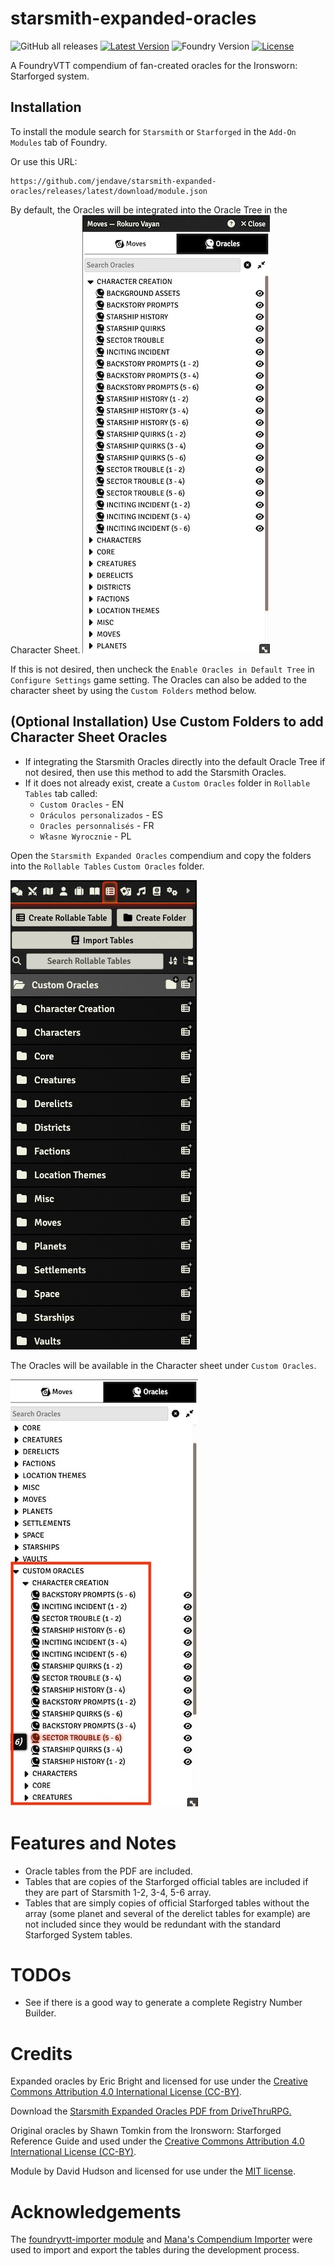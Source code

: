 # starsmith-expanded-oracles

![GitHub all releases](https://img.shields.io/github/downloads/jendave/starsmith-expanded-oracles/total)
[![Latest Version](https://img.shields.io/github/v/release/jendave/starsmith-expanded-oracles?display_name=tag&sort=semver&label=Latest%20Version)](https://github.com/jendave/starsmith-expanded-oracles/releases/latest)
![Foundry Version](https://img.shields.io/endpoint?url=https://foundryshields.com/version?url=https%3A%2F%2Fraw.githubusercontent.com%2Fjendave%2Fstarsmith-expanded-oracles%2Fmain%2Fmodule.json)
[![License](https://img.shields.io/github/license/jendave/starsmith-expanded-oracles)](LICENSE)

A FoundryVTT compendium of fan-created oracles for the Ironsworn: Starforged system.

## Installation
To install the module search for `Starsmith` or `Starforged` in the `Add-On Modules` tab of Foundry.

Or use this URL:

```
https://github.com/jendave/starsmith-expanded-oracles/releases/latest/download/module.json
```

By default, the Oracles will be integrated into the Oracle Tree in the Character Sheet. 
![Character Sheet - Oracles Tree](./docs/oracle-tree-character-sheet.jpg)

If this is not desired, then uncheck the `Enable Oracles in Default Tree` in `Configure Settings` game setting. The Oracles can also be added to the character sheet by using the `Custom Folders` method below.

## (Optional Installation) Use Custom Folders to add Character Sheet Oracles 
* If integrating the Starsmith Oracles directly into the default Oracle Tree if not desired, then use this method to add the Starsmith Oracles.
* If it does not already exist, create a `Custom Oracles` folder in `Rollable Tables` tab called:
  * `Custom Oracles` - EN
  * `Oráculos personalizados` - ES
  * `Oracles personnalisés` - FR
  * `Własne Wyrocznie` - PL

Open the `Starsmith Expanded Oracles` compendium and copy the folders into the `Rollable Tables` `Custom Oracles` folder.

![Rollable Tables - Custom Oracles](./docs/custom-oracles-rollable-tables.jpg)

The Oracles will be available in the Character sheet under `Custom Oracles`.

![Character Sheet - Custom Oracles](./docs/custom-oracles-character-sheet.jpg)

# Features and Notes
* Oracle tables from the PDF are included. 
* Tables that are copies of the Starforged official tables are included if they are part of Starsmith 1-2, 3-4, 5-6 array. 
* Tables that are simply copies of official Starforged tables without the array (some planet and several of the derelict tables for example) are not included since they would be redundant with the standard Starforged System tables.

# TODOs
* See if there is a good way to generate a complete Registry Number Builder.

# Credits
Expanded oracles by Eric Bright and licensed for use under the [Creative Commons Attribution 4.0 International License (CC-BY)](https://creativecommons.org/licenses/by/4.0/).

Download the [Starsmith Expanded Oracles PDF from DriveThruRPG.](https://www.drivethrurpg.com/product/417619/Starsmith-Expanded-Oracles)

Original oracles by Shawn Tomkin from the Ironsworn: Starforged Reference Guide and used under the [Creative Commons Attribution 4.0 International License (CC-BY)](https://creativecommons.org/licenses/by/4.0/).

Module by David Hudson and licensed for use under the [MIT license](https://opensource.org/license/mit/).

# Acknowledgements
The [foundryvtt-importer module](https://github.com/EthanJWright/foundryvtt-importer) and [Mana's Compendium Importer](https://gitlab.com/mkahvi/fvtt-compendium-importer) were used to import and export the tables during the development process.
